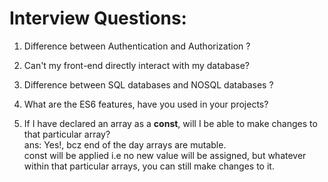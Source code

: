 # Interview Questions:

1. Difference between Authentication and Authorization ?
2. Can't my front-end directly interact with my database?
3. Difference between SQL databases and NOSQL databases ? 
4. What are the ES6 features, have you used in your projects?
    
5. If I have declared an array as a **const**, will I be able to make changes to that particular array? <br>ans: Yes!, bcz end of the day arrays are mutable. <br> const will be applied i.e no new value will be assigned, but whatever within that particular arrays, you can still make changes to it.